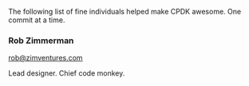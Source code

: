 The following list of fine individuals helped make CPDK awesome. One commit at a time. 

### Rob Zimmerman
rob@zimventures.com

Lead designer. Chief code monkey.


